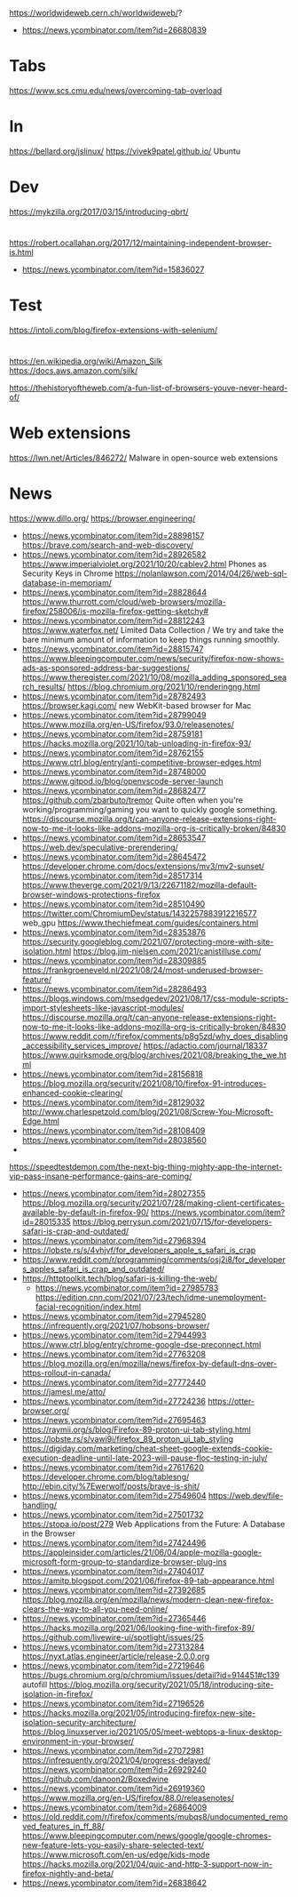 
https://worldwideweb.cern.ch/worldwideweb/?
* https://news.ycombinator.com/item?id=26680839

# Tabs
https://www.scs.cmu.edu/news/overcoming-tab-overload

# In
https://bellard.org/jslinux/
https://vivek9patel.github.io/ Ubuntu

# Dev
https://mykzilla.org/2017/03/15/introducing-qbrt/

#
https://robert.ocallahan.org/2017/12/maintaining-independent-browser-is.html
* https://news.ycombinator.com/item?id=15836027

# Test
https://intoli.com/blog/firefox-extensions-with-selenium/

#
https://en.wikipedia.org/wiki/Amazon_Silk
https://docs.aws.amazon.com/silk/

https://thehistoryoftheweb.com/a-fun-list-of-browsers-youve-never-heard-of/

# Web extensions
https://lwn.net/Articles/846272/ Malware in open-source web extensions

# News
https://www.dillo.org/
https://browser.engineering/
* https://news.ycombinator.com/item?id=28898157
https://brave.com/search-and-web-discovery/
* https://news.ycombinator.com/item?id=28926582
https://www.imperialviolet.org/2021/10/20/cablev2.html Phones as Security Keys in Chrome
https://nolanlawson.com/2014/04/26/web-sql-database-in-memoriam/
* https://news.ycombinator.com/item?id=28828644
https://www.thurrott.com/cloud/web-browsers/mozilla-firefox/258006/is-mozilla-firefox-getting-sketchy#
* https://news.ycombinator.com/item?id=28812243
https://www.waterfox.net/ Limited Data Collection / We try and take the bare minimum amount of information to keep things running smoothly.
* https://news.ycombinator.com/item?id=28815747
https://www.bleepingcomputer.com/news/security/firefox-now-shows-ads-as-sponsored-address-bar-suggestions/
https://www.theregister.com/2021/10/08/mozilla_adding_sponsored_search_results/
https://blog.chromium.org/2021/10/renderingng.html
* https://news.ycombinator.com/item?id=28782493
https://browser.kagi.com/ new WebKit-based browser for Mac
* https://news.ycombinator.com/item?id=28799049
https://www.mozilla.org/en-US/firefox/93.0/releasenotes/
* https://news.ycombinator.com/item?id=28759181
https://hacks.mozilla.org/2021/10/tab-unloading-in-firefox-93/
* https://news.ycombinator.com/item?id=28762155
https://www.ctrl.blog/entry/anti-competitive-browser-edges.html
* https://news.ycombinator.com/item?id=28748000
https://www.gitpod.io/blog/openvscode-server-launch
* https://news.ycombinator.com/item?id=28682477
https://github.com/zbarbuto/tremor Quite often when you're working/programming/gaming you want to quickly google something.
https://discourse.mozilla.org/t/can-anyone-release-extensions-right-now-to-me-it-looks-like-addons-mozilla-org-is-critically-broken/84830
* https://news.ycombinator.com/item?id=28653547
https://web.dev/speculative-prerendering/
* https://news.ycombinator.com/item?id=28645472
https://developer.chrome.com/docs/extensions/mv3/mv2-sunset/
https://news.ycombinator.com/item?id=28517314
https://www.theverge.com/2021/9/13/22671182/mozilla-default-browser-windows-protections-firefox
* https://news.ycombinator.com/item?id=28510490
https://twitter.com/ChromiumDev/status/1432257883912216577 web_gpu
https://www.thechiefmeat.com/guides/containers.html
* https://news.ycombinator.com/item?id=28353876
https://security.googleblog.com/2021/07/protecting-more-with-site-isolation.html
https://blog.jim-nielsen.com/2021/canistilluse.com/
* https://news.ycombinator.com/item?id=28309885
https://frankgroeneveld.nl/2021/08/24/most-underused-browser-feature/
* https://news.ycombinator.com/item?id=28286493
https://blogs.windows.com/msedgedev/2021/08/17/css-module-scripts-import-stylesheets-like-javascript-modules/
https://discourse.mozilla.org/t/can-anyone-release-extensions-right-now-to-me-it-looks-like-addons-mozilla-org-is-critically-broken/84830
https://www.reddit.com/r/firefox/comments/p8g5zd/why_does_disabling_accessibility_services_improve/
https://adactio.com/journal/18337
https://www.quirksmode.org/blog/archives/2021/08/breaking_the_we.html
* https://news.ycombinator.com/item?id=28156818
https://blog.mozilla.org/security/2021/08/10/firefox-91-introduces-enhanced-cookie-clearing/
* https://news.ycombinator.com/item?id=28129032
http://www.charlespetzold.com/blog/2021/08/Screw-You-Microsoft-Edge.html
* https://news.ycombinator.com/item?id=28108409
https://news.ycombinator.com/item?id=28038560
* 
https://speedtestdemon.com/the-next-big-thing-mighty-app-the-internet-vip-pass-insane-performance-gains-are-coming/
* https://news.ycombinator.com/item?id=28027355
https://blog.mozilla.org/security/2021/07/28/making-client-certificates-available-by-default-in-firefox-90/
https://news.ycombinator.com/item?id=28015335
https://blog.perrysun.com/2021/07/15/for-developers-safari-is-crap-and-outdated/
* https://news.ycombinator.com/item?id=27968394
* https://lobste.rs/s/4vhjvf/for_developers_apple_s_safari_is_crap
* https://www.reddit.com/r/programming/comments/osj2i8/for_developers_apples_safari_is_crap_and_outdated/
 * https://httptoolkit.tech/blog/safari-is-killing-the-web/
   * https://news.ycombinator.com/item?id=27985783
https://edition.cnn.com/2021/07/23/tech/idme-unemployment-facial-recognition/index.html
* https://news.ycombinator.com/item?id=27945280
https://infrequently.org/2021/07/hobsons-browser/
* https://news.ycombinator.com/item?id=27944993
https://www.ctrl.blog/entry/chrome-google-dse-preconnect.html
* https://news.ycombinator.com/item?id=27763208
https://blog.mozilla.org/en/mozilla/news/firefox-by-default-dns-over-https-rollout-in-canada/
* https://news.ycombinator.com/item?id=27772440
https://jamesl.me/atto/
* https://news.ycombinator.com/item?id=27724236
https://otter-browser.org/
* https://news.ycombinator.com/item?id=27695463
https://raymii.org/s/blog/Firefox-89-proton-ui-tab-styling.html
* https://lobste.rs/s/vawi9i/firefox_89_proton_ui_tab_styling
https://digiday.com/marketing/cheat-sheet-google-extends-cookie-execution-deadline-until-late-2023-will-pause-floc-testing-in-july/
* https://news.ycombinator.com/item?id=27617620
https://developer.chrome.com/blog/tablesng/
http://ebin.city/%7Ewerwolf/posts/brave-is-shit/
* https://news.ycombinator.com/item?id=27549604
https://web.dev/file-handling/
* https://news.ycombinator.com/item?id=27501732
https://stopa.io/post/279 Web Applications from the Future: A Database in the Browser
* https://news.ycombinator.com/item?id=27424496
https://appleinsider.com/articles/21/06/04/apple-mozilla-google-microsoft-form-group-to-standardize-browser-plug-ins
* https://news.ycombinator.com/item?id=27404017
https://amitp.blogspot.com/2021/06/firefox-89-tab-appearance.html
* https://news.ycombinator.com/item?id=27392685
https://blog.mozilla.org/en/mozilla/news/modern-clean-new-firefox-clears-the-way-to-all-you-need-online/
* https://news.ycombinator.com/item?id=27365446
https://hacks.mozilla.org/2021/06/looking-fine-with-firefox-89/
https://github.com/livewire-ui/spotlight/issues/25
* https://news.ycombinator.com/item?id=27313284
https://nyxt.atlas.engineer/article/release-2.0.0.org
* https://news.ycombinator.com/item?id=27219646
https://bugs.chromium.org/p/chromium/issues/detail?id=914451#c139 autofill
https://blog.mozilla.org/security/2021/05/18/introducing-site-isolation-in-firefox/
* https://news.ycombinator.com/item?id=27196526
 * https://hacks.mozilla.org/2021/05/introducing-firefox-new-site-isolation-security-architecture/
https://blog.linuxserver.io/2021/05/05/meet-webtops-a-linux-desktop-environment-in-your-browser/
* https://news.ycombinator.com/item?id=27072981
https://infrequently.org/2021/04/progress-delayed/
https://news.ycombinator.com/item?id=26929240
https://github.com/danoon2/Boxedwine
* https://news.ycombinator.com/item?id=26919360
https://www.mozilla.org/en-US/firefox/88.0/releasenotes/
* https://news.ycombinator.com/item?id=26864009
* https://old.reddit.com/r/firefox/comments/mubqs8/undocumented_removed_features_in_ff_88/
https://www.bleepingcomputer.com/news/google/google-chromes-new-feature-lets-you-easily-share-selected-text/
https://www.microsoft.com/en-us/edge/kids-mode
https://hacks.mozilla.org/2021/04/quic-and-http-3-support-now-in-firefox-nightly-and-beta/
* https://news.ycombinator.com/item?id=26838642